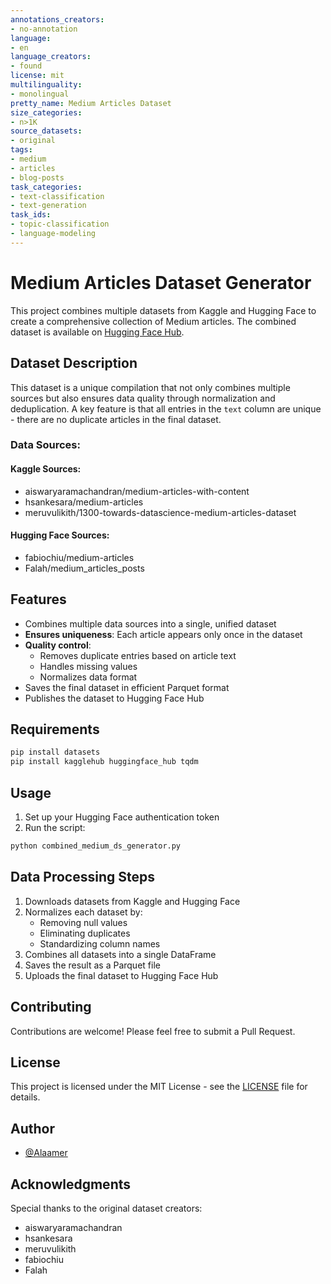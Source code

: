 ```yaml
---
annotations_creators:
- no-annotation
language:
- en
language_creators:
- found
license: mit
multilinguality:
- monolingual
pretty_name: Medium Articles Dataset
size_categories:
- n>1K
source_datasets:
- original
tags:
- medium
- articles
- blog-posts
task_categories:
- text-classification
- text-generation
task_ids:
- topic-classification
- language-modeling
---
```


# Medium Articles Dataset Generator

This project combines multiple datasets from Kaggle and Hugging Face to create a comprehensive collection of Medium articles. The combined dataset is available on [Hugging Face Hub](https://huggingface.co/datasets/Alaamer/medium-articles-posts-with-content).

## Dataset Description

This dataset is a unique compilation that not only combines multiple sources but also ensures data quality through normalization and deduplication. A key feature is that all entries in the `text` column are unique - there are no duplicate articles in the final dataset.

### Data Sources:
#### Kaggle Sources:
- aiswaryaramachandran/medium-articles-with-content
- hsankesara/medium-articles
- meruvulikith/1300-towards-datascience-medium-articles-dataset

#### Hugging Face Sources:
- fabiochiu/medium-articles
- Falah/medium_articles_posts

## Features

- Combines multiple data sources into a single, unified dataset
- **Ensures uniqueness**: Each article appears only once in the dataset
- **Quality control**: 
  - Removes duplicate entries based on article text
  - Handles missing values
  - Normalizes data format
- Saves the final dataset in efficient Parquet format
- Publishes the dataset to Hugging Face Hub

## Requirements

```bash
pip install datasets
pip install kagglehub huggingface_hub tqdm
```

## Usage

1. Set up your Hugging Face authentication token
2. Run the script:
```bash
python combined_medium_ds_generator.py
```

## Data Processing Steps

1. Downloads datasets from Kaggle and Hugging Face
2. Normalizes each dataset by:
   - Removing null values
   - Eliminating duplicates
   - Standardizing column names
3. Combines all datasets into a single DataFrame
4. Saves the result as a Parquet file
5. Uploads the final dataset to Hugging Face Hub

## Contributing

Contributions are welcome! Please feel free to submit a Pull Request.

## License

This project is licensed under the MIT License - see the [LICENSE](LICENSE) file for details.

## Author

- [@Alaamer](https://huggingface.co/Alaamer)

## Acknowledgments

Special thanks to the original dataset creators:
- aiswaryaramachandran
- hsankesara
- meruvulikith
- fabiochiu
- Falah
